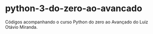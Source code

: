 # python-3-do-zero-ao-avancado 
Códigos acompanhando o curso Python do zero ao Avançado do Luiz Otávio Miranda.
